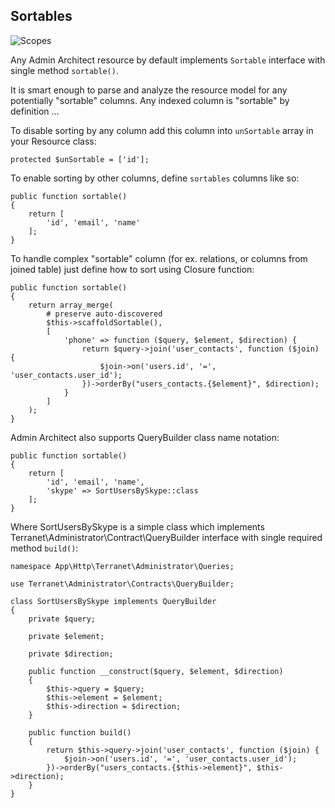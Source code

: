 ## Sortables

![Scopes](http://docs.adminarchitect.com/docs/images/index/sortables.jpg)

Any Admin Architect resource by default implements `Sortable` interface with single method `sortable()`.

It is smart enough to parse and analyze the resource model for any potentially "sortable" columns. Any indexed column is "sortable" by definition ...

To disable sorting by any column add this column into `unSortable` array in your Resource class:

```
protected $unSortable = ['id'];
```

To enable sorting by other columns, define `sortables` columns like so:

```
public function sortable()
{
	return [
		'id', 'email', 'name'
	];
}
```

To handle complex "sortable" column (for ex. relations, or columns from joined table) just define how to sort using Closure function:

```
public function sortable()
{
	return array_merge(
		# preserve auto-discovered
		$this->scaffoldSortable(),
		[
			'phone' => function ($query, $element, $direction) {
				return $query->join('user_contacts', function ($join) {
					$join->on('users.id', '=', 'user_contacts.user_id');
				})->orderBy("users_contacts.{$element}", $direction);
			}
		]
	);
}
```

Admin Architect also supports QueryBuilder class name notation:

```
public function sortable()
{
	return [
		'id', 'email', 'name',
		'skype' => SortUsersBySkype::class
	];
}
```
Where SortUsersBySkype is a simple class which implements Terranet\Administrator\Contract\QueryBuilder interface with single required method `build()`:

```
namespace App\Http\Terranet\Administrator\Queries;

use Terranet\Administrator\Contracts\QueryBuilder;

class SortUsersBySkype implements QueryBuilder
{
    private $query;

    private $element;

    private $direction;

    public function __construct($query, $element, $direction)
    {
        $this->query = $query;
        $this->element = $element;
        $this->direction = $direction;
    }

    public function build()
    {
        return $this->query->join('user_contacts', function ($join) {
            $join->on('users.id', '=', 'user_contacts.user_id');
        })->orderBy("users_contacts.{$this->element}", $this->direction);
    }
}
```